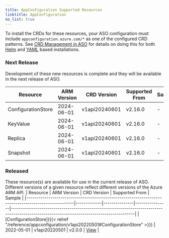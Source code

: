 ```yaml
---
title: AppConfiguration Supported Resources
linktitle: AppConfiguration
no_list: true
---
```

To install the CRDs for these resources, your ASO configuration must include `appconfiguration.azure.com/*` as one of the configured CRD patterns. See [CRD Management in ASO](https://azure.github.io/azure-service-operator/guide/crd-management/) for details on doing this for both [Helm](https://azure.github.io/azure-service-operator/guide/crd-management/#helm) and [YAML](https://azure.github.io/azure-service-operator/guide/crd-management/#yaml) based installations.

### Next Release

Development of these new resources is complete and they will be available in the next release of ASO.

| Resource           | ARM Version | CRD Version   | Supported From | Sample |
|--------------------|-------------|---------------|----------------|--------|
| ConfigurationStore | 2024-06-01  | v1api20240601 | v2.16.0        | -      |
| KeyValue           | 2024-06-01  | v1api20240601 | v2.16.0        | -      |
| Replica            | 2024-06-01  | v1api20240601 | v2.16.0        | -      |
| Snapshot           | 2024-06-01  | v1api20240601 | v2.16.0        | -      |

### Released

These resource(s) are available for use in the current release of ASO. Different versions of a given resource reflect different versions of the Azure ARM API.
| Resource                                                                                            | ARM Version | CRD Version   | Supported From | Sample                                                                                                                                    |
|-----------------------------------------------------------------------------------------------------|-------------|---------------|----------------|-------------------------------------------------------------------------------------------------------------------------------------------|
| [ConfigurationStore]({{< relref "/reference/appconfiguration/v1api20220501#ConfigurationStore" >}}) | 2022-05-01  | v1api20220501 | v2.0.0         | [View](https://github.com/Azure/azure-service-operator/tree/main/v2/samples/appconfiguration/v1api/v1api20220501_configurationstore.yaml) |

